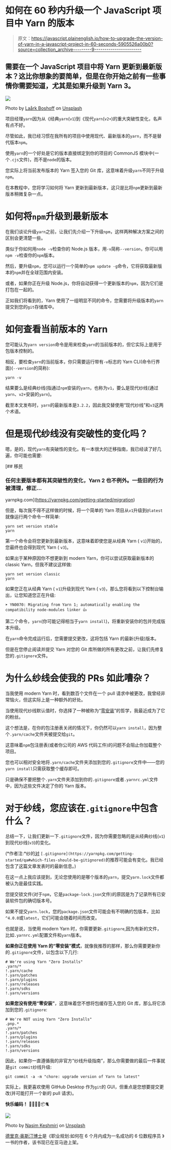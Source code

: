 # 如何在 60 秒内升级一个 JavaScript 项目中 Yarn 的版本

> 原文：<https://javascript.plainenglish.io/how-to-upgrade-the-version-of-yarn-in-a-javascript-project-in-60-seconds-5905526a00b0?source=collection_archive---------9----------------------->

## 需要在一个 JavaScript 项目中将 Yarn 更新到最新版本？这比你想象的要简单，但是在你开始之前有一些事情你需要知道，尤其是如果升级到 Yarn 3。

![](img/40ea3b9b9b4dc63c7969f4cbea501b90.png)

Photo by [Laårk Boshoff](https://unsplash.com/@laarkstudio?utm_source=medium&utm_medium=referral) on [Unsplash](https://unsplash.com?utm_source=medium&utm_medium=referral)

项目经理`yarn`因为从《经典`yarn`(`v1`)到《现代`yarn`(`v2+`)的重大突破性变化，名声有点不好。

尽管如此，我已经习惯在我所有的项目中使用现代、最新版本的`yarn`，而不是替代版本`npm`。

使用`yarn`的一个好处是它的版本直接绑定到你的项目的 CommonJS 模块中(一个`.cjs`文件)，而不是`node`的版本。

您实际上将当前发布版本的 Yarn 签入您的 Git 库，这意味着升级`yarn`不同于升级`npm`。

在本教程中，您将学习如何将 Yarn 更新到最新版本，这只是比将`npm`更新到最新版本稍微复杂一点。

# 如何将`npm`升级到最新版本

在我们谈论升级`yarn`之前，让我们先介绍一下升级`npm`，这样两种解决方案之间的区别会更清楚一些。

类似于你如何用`node -v`检查你的 Node.js 版本，用`-v`简称`--version`，你可以用`npm -v`检查你的`npm`版本。

然后，要升级`npm`，您可以运行一个简单的`npm update -g`命令，它将获取最新版本的`npm`并在全球范围内安装。

或者，如果你正在升级 Node.js，你将自动获得一个更新版本的`npm`，因为它们是打包在一起的。

正如我们将看到的，Yarn 使用了一组明显不同的命令，您需要将升级版本的`yarn`提交到您的`git`存储库中。

# 如何查看当前版本的 Yarn

您可能认为`yarn version`命令是用来检查`yarn`的当前版本的，但它实际上是用于包版本控制的。

相反，要检查`yarn`的当前版本，你只需要运行带有`-v`标志的 Yarn CLI(命令行界面)(`--version`的简称):

```
yarn -v
```

结果要么是经典纱线(指通过`npm`安装的`yarn`，也称为`v1`，要么是现代纱线(通过`yarn`、`v2+`安装的`yarn`)。

截至本文发布时，`yarn`的最新版本是`3.2.2`，因此我交替使用“现代纱线”和`v3`这两个术语。

# 但是现代纱线没有突破性的变化吗？

嗯，是的，现代`yarn`有突破性的变化。有一本很大的迁移指南，我已经读了好几遍，你可能也需要:

 [## 移民

### 任何主要版本都有其突破性的变化，Yarn 2 也不例外。一些旧的行为被清理，修正…

yarnpkg.com](https://yarnpkg.com/getting-started/migration) 

但是，每次我不得不这样做的时候，将一个简单的 Yarn 项目从`v1`升级到`@latest`就像运行两个命令一样简单:

```
yarn set version stable
yarn
```

第一个命令会将您更新到最新版本，这意味着即使您是从经典 Yarn ( `v1`)开始的，您最终也会得到现代 Yarn ( `v3`)。

如果出于某种原因你不想更新到 modern Yarn，你可以尝试获取最新版本的 classic Yarn，但我不建议这样做:

```
yarn set version classic
yarn
```

如果您正在从经典 Yarn ( `v1`)升级到现代 Yarn ( `v3`)，那么您将看到以下控制台输出，让您知道您正在升级:

```
➤ YN0070: Migrating from Yarn 1; automatically enabling the compatibility node-modules linker 👍
```

第二个命令，`yarn`(你可能记得相当于`yarn install`)，将重新安装你的包并完成版本升级。

在`yarn`命令完成运行后，您需要提交更改，这将包括 Yarn 的最新(升级)版本。

但是在您停止阅读并提交 Yarn 对您的 Git 库所做的所有更改之前，让我们先修复您的`.gitignore`文件。

# 为什么纱线会使我的 PRs 如此嘈杂？

当我使用 modern Yarn 时，看到数百个文件在一个 pull 请求中被更改，我曾经非常恼火，但这实际上是一种额外的好处。

当使用现代纱线默认值时，你选择了一种被称为“[零安装](https://yarnpkg.com/features/zero-installs)”的哲学，我最近成为了它的粉丝。

这个想法是，在你的包注册表关闭的情况下，你仍然可以`yarn install`，因为整个`.yarn/cache`文件夹被提交给`git`。

这意味着`npm`包注册表(或者你公司的 AWS 代码工件)的问题不会阻止你加载整个项目。

您也可以相对安全地将`.yarn/cache`文件夹添加到您的`.gitignore`文件中——您的`yarn install`只需获取整个缓存即可。

只是确保不要把整个`.yarn`文件夹添加到你的`.gitignore`或者`.yarnrc.yml`文件中，因为这些文件决定了你的 Yarn 版本。

# 对于纱线，您应该在`.gitignore`中包含什么？

总结一下，让我们更新一下`.gitignore`文件，因为你需要忽略的是从经典纱线(`v1`)到现代纱线(`v3`)的变化。

(*作者注:*纱的[对](https://yarnpkg.com/getting-started/qa#which-files-should-be-gitignored) `[.gitignore](https://yarnpkg.com/getting-started/qa#which-files-should-be-gitignored)`的推荐可能会有变化。我已经包含了这篇文章发表时的最新信息。)

在这一点上我应该提到，无论您使用的是哪个版本的`yarn`，提交`yarn.lock`文件都被认为是最佳实践。

您提交锁文件(对于`npm`，它是`package-lock.json`文件)的原因是为了记录所有已安装软件包的确切版本号。

如果不提交`yarn.lock`，您的`package.json`文件可能会有不明确的包版本，比如`^4.0.0`或`latest`，它们可能会随着时间而改变。

也就是说，当使用 modern Yarn 时，你需要更新`.gitignore`,因为有新的文件，比如`.yarnrc.yml`配置文件和`yarn`版本。

**如果你正在使用 Yarn 的“零安装”模式**，就像我推荐的那样，那么你需要更新你的`.gitignore`文件，以包含以下几行:

```
# We're using Yarn "Zero Installs"
.yarn/*
!.yarn/cache
!.yarn/patches
!.yarn/plugins
!.yarn/releases
!.yarn/sdks
!.yarn/versions
```

**如果您没有使用“零安装”**，这意味着您不想将包缓存签入您的 Git 库，那么将它添加到您的`.gitignore`:

```
# We're NOT using Yarn "Zero Installs"
.pnp.*
.yarn/*
!.yarn/patches
!.yarn/plugins
!.yarn/releases
!.yarn/sdks
!.yarn/versions
```

因此，如果你一直遵循我的非官方“纱线升级指南”，那么你需要做的最后一件事就是`git commit`纱线升级:

```
git commit -a -m "chore: upgrade version of Yarn to latest"
```

实际上，我更喜欢使用 GitHub Desktop 作为`git`的 GUI，但重点是您想要提交更改(并可能打开一个新的 pull 请求)。

**快乐编码！** 🧶🙌🧑‍💻📦🐈

![](img/2bd8ccbdf0a5daa33d8cad8b7be594a1.png)

Photo by [Nasim Keshmiri](https://unsplash.com/@nasimkeshmiri?utm_source=medium&utm_medium=referral) on [Unsplash](https://unsplash.com?utm_source=medium&utm_medium=referral)

[德里克·奥斯汀博士](https://www.linkedin.com/in/derek-austin/)是《职业规划:如何在 6 个月内成为一名成功的 6 位数程序员 》一书的作者，该书现已在亚马逊上架。